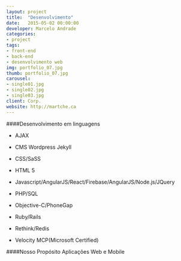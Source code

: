 ```yaml
---
layout: project
title:  "Desenvolvimento"
date:   2015-05-02 00:00:00
developer: Marcelo Andrade
categories:
- project
tags:
- front-end
- back-end
- desenvolvimento web
img: portfolio_07.jpg
thumb: portfolio_07.jpg
carousel:
- single01.jpg
- single02.jpg
- single03.jpg
client: Corp.
website: http://martche.ca
---
```

####Desenvolvimento em linguagens 
- AJAX

- CMS Wordpress Jekyll

- CSS/SaSS

- HTML 5

- Javascript/AngularJS/React/Firebase/AngularJS/Node.js/JQuery

- PHP/SQL

- Objective-C/PhoneGap

- Ruby/Rails 

- Rethink/Redis

- Velocity MCP(Microsoft Certified)

####Nosso Propósito
Aplicações Web e Mobile
